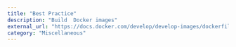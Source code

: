 ```yaml
---
title: "Best Practice"
description: "Build  Docker images"
external_url: "https://docs.docker.com/develop/develop-images/dockerfile_best-practices/"
category: "Miscellaneous"
---
```

